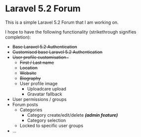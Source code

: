 # Laravel 5.2 Forum

This is a simple Laravel 5.2 Forum that I am working on.

I hope to have the following functionality (strikethrough signifies completion):
- ~~Base Laravel 5.2 Authentication~~
- ~~Customised base Laravel 5.2 Authentication~~
- ~~User profile customisation~~~
  - ~~First / Last name~~
  - ~~Location~~
  - ~~Website~~
  - ~~Biography~~
  - User profile image
    - Uploadcare upload
    - Gravatar fallback
- User permissions / groups
- Forum posts
  - Categories
    - Category create/edit/delete ***(admin feature)***
    - Category selection
  - Locked to specific user groups
- ...
